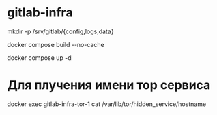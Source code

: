 # gitlab-infra
mkdir -p /srv/gitlab/{config,logs,data}	

docker compose build --no-cache		

docker compose up -d		

# Для плучения имени тор сервиса	
docker exec gitlab-infra-tor-1 cat /var/lib/tor/hidden_service/hostname	
